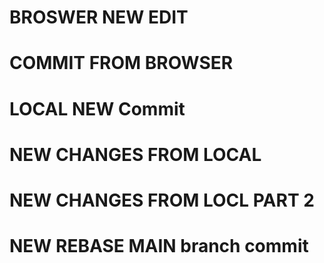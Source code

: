 # BROSWER NEW EDIT
# COMMIT FROM BROWSER
# LOCAL NEW Commit

# NEW CHANGES FROM LOCAL

# NEW CHANGES FROM LOCL PART 2

# NEW REBASE MAIN branch commit
